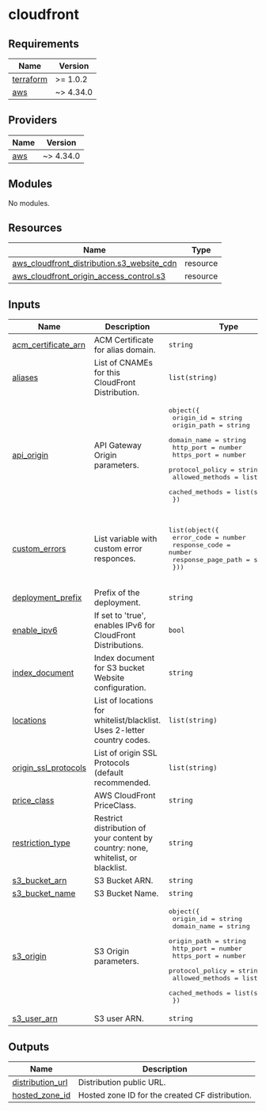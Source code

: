 # cloudfront

<!-- BEGINNING OF PRE-COMMIT-TERRAFORM DOCS HOOK -->
## Requirements

| Name | Version |
|------|---------|
| <a name="requirement_terraform"></a> [terraform](#requirement\_terraform) | >= 1.0.2 |
| <a name="requirement_aws"></a> [aws](#requirement\_aws) | ~> 4.34.0 |

## Providers

| Name | Version |
|------|---------|
| <a name="provider_aws"></a> [aws](#provider\_aws) | ~> 4.34.0 |

## Modules

No modules.

## Resources

| Name | Type |
|------|------|
| [aws_cloudfront_distribution.s3_website_cdn](https://registry.terraform.io/providers/hashicorp/aws/latest/docs/resources/cloudfront_distribution) | resource |
| [aws_cloudfront_origin_access_control.s3](https://registry.terraform.io/providers/hashicorp/aws/latest/docs/resources/cloudfront_origin_access_control) | resource |

## Inputs

| Name | Description | Type | Default | Required |
|------|-------------|------|---------|:--------:|
| <a name="input_acm_certificate_arn"></a> [acm\_certificate\_arn](#input\_acm\_certificate\_arn) | ACM Certificate for alias domain. | `string` | `"none"` | no |
| <a name="input_aliases"></a> [aliases](#input\_aliases) | List of CNAMEs for this CloudFront Distribution. | `list(string)` | `[]` | no |
| <a name="input_api_origin"></a> [api\_origin](#input\_api\_origin) | API Gateway Origin parameters. | <pre>object({<br>    origin_id       = string<br>    origin_path     = string<br>    domain_name     = string<br>    http_port       = number<br>    https_port      = number<br>    protocol_policy = string<br>    allowed_methods = list(string)<br>    cached_methods  = list(string)<br>  })</pre> | n/a | yes |
| <a name="input_custom_errors"></a> [custom\_errors](#input\_custom\_errors) | List variable with custom error responces. | <pre>list(object({<br>    error_code         = number<br>    response_code      = number<br>    response_page_path = string<br>  }))</pre> | <pre>[<br>  {<br>    "error_code": 404,<br>    "response_code": 200,<br>    "response_page_path": "index.html"<br>  }<br>]</pre> | no |
| <a name="input_deployment_prefix"></a> [deployment\_prefix](#input\_deployment\_prefix) | Prefix of the deployment. | `string` | `"terraform"` | no |
| <a name="input_enable_ipv6"></a> [enable\_ipv6](#input\_enable\_ipv6) | If set to 'true', enables IPv6 for CloudFront Distributions. | `bool` | `false` | no |
| <a name="input_index_document"></a> [index\_document](#input\_index\_document) | Index document for S3 bucket Website configuration. | `string` | `"index.html"` | no |
| <a name="input_locations"></a> [locations](#input\_locations) | List of locations for whitelist/blacklist. Uses 2-letter country codes. | `list(string)` | `[]` | no |
| <a name="input_origin_ssl_protocols"></a> [origin\_ssl\_protocols](#input\_origin\_ssl\_protocols) | List of origin SSL Protocols (default recommended. | `list(string)` | <pre>[<br>  "TLSv1.2"<br>]</pre> | no |
| <a name="input_price_class"></a> [price\_class](#input\_price\_class) | AWS CloudFront PriceClass. | `string` | `"PriceClass_All"` | no |
| <a name="input_restriction_type"></a> [restriction\_type](#input\_restriction\_type) | Restrict distribution of your content by country: none, whitelist, or blacklist. | `string` | `"none"` | no |
| <a name="input_s3_bucket_arn"></a> [s3\_bucket\_arn](#input\_s3\_bucket\_arn) | S3 Bucket ARN. | `string` | `""` | no |
| <a name="input_s3_bucket_name"></a> [s3\_bucket\_name](#input\_s3\_bucket\_name) | S3 Bucket Name. | `string` | `""` | no |
| <a name="input_s3_origin"></a> [s3\_origin](#input\_s3\_origin) | S3 Origin parameters. | <pre>object({<br>    origin_id       = string<br>    domain_name     = string<br>    origin_path     = string<br>    http_port       = number<br>    https_port      = number<br>    protocol_policy = string<br>    allowed_methods = list(string)<br>    cached_methods  = list(string)<br>  })</pre> | n/a | yes |
| <a name="input_s3_user_arn"></a> [s3\_user\_arn](#input\_s3\_user\_arn) | S3 user ARN. | `string` | `""` | no |

## Outputs

| Name | Description |
|------|-------------|
| <a name="output_distribution_url"></a> [distribution\_url](#output\_distribution\_url) | Distribution public URL. |
| <a name="output_hosted_zone_id"></a> [hosted\_zone\_id](#output\_hosted\_zone\_id) | Hosted zone ID for the created CF distribution. |
<!-- END OF PRE-COMMIT-TERRAFORM DOCS HOOK -->
